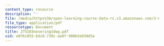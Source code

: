 ```yaml
---
content_type: resource
description: ''
file: /media/https%3A/open-learning-course-data-rc.s3.amazonaws.com/3-094-materials-in-human-experience-spring-2004/e076c855bdc8739cae8f998b5e038d5a_27SI03nosering1dwg.pdf
file_type: application/pdf
resourcetype: Document
title: 27SI03nosering1dwg.pdf
uid: e076c855-bdc8-739c-ae8f-998b5e038d5a
---
```

